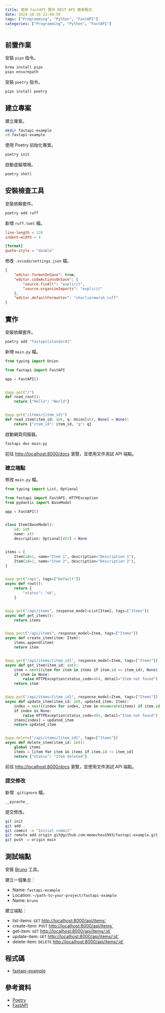 ```yaml
---
title: 使用 FastAPI 實作 REST API 應用程式
date: 2024-10-16 23:49:59
tags: ["Programming", "Python", "FastAPI"]
categories: ["Programming", "Python", "FastAPI"]
---
```


## 前置作業

安裝 `pipx` 指令。

```bash
brew install pipx
pipx ensurepath
```

安裝 `poetry` 指令。

```bash
pipx install poetry
```

## 建立專案

建立專案。

```bash
mkdir fastapi-example
cd fastapi-example
```

使用 Poetry 初始化專案。

```bash
poetry init
```

啟動虛擬環境。

```bash
poetry shell
```

## 安裝檢查工具

安裝依賴套件。

```bash
poetry add ruff
```

新增 `ruff.toml` 檔。

```toml
line-length = 120
indent-width = 4

[format]
quote-style = "double"
```

修改 `.vscode/settings.json` 檔。

```json
{
    "editor.formatOnSave": true,
    "editor.codeActionsOnSave": {
        "source.fixAll": "explicit",
        "source.organizeImports": "explicit"
    },
    "editor.defaultFormatter": "charliermarsh.ruff"
}
```

## 實作

安裝依賴套件。

```bash
poetry add "fastapi[standard]"
```

新增 `main.py` 檔。

```py
from typing import Union

from fastapi import FastAPI

app = FastAPI()


@app.get("/")
def read_root():
    return {"Hello": "World"}


@app.get("/items/{item_id}")
def read_item(item_id: int, q: Union[str, None] = None):
    return {"item_id": item_id, "q": q}
```

啟動網頁伺服器。

```bash
fastapi dev main.py
```

前往 <http://localhost:8000/docs> 瀏覽，並使用文件測試 API 端點。

### 建立端點

修改 `main.py` 檔。

```py
from typing import List, Optional

from fastapi import FastAPI, HTTPException
from pydantic import BaseModel

app = FastAPI()


class Item(BaseModel):
    id: int
    name: str
    description: Optional[str] = None


items = [
    Item(id=1, name="Item 1", description="Description 1"),
    Item(id=2, name="Item 2", description="Description 2"),
]


@app.get("/api", tags=["Default"])
async def root():
    return {
        "status": "ok",
    }


@app.get("/api/items", response_model=List[Item], tags=["Items"])
async def get_items():
    return items


@app.post("/api/items", response_model=Item, tags=["Items"])
async def create_item(item: Item):
    items.append(item)
    return item


@app.get("/api/items/{item_id}", response_model=Item, tags=["Items"])
async def get_item(item_id: int):
    item = next((item for item in items if item.id == item_id), None)
    if item is None:
        raise HTTPException(status_code=404, detail="Item not found")
    return item


@app.put("/api/items/{item_id}", response_model=Item, tags=["Items"])
async def update_item(item_id: int, updated_item: Item):
    index = next((index for index, item in enumerate(items) if item.id == item_id), None)
    if index is None:
        raise HTTPException(status_code=404, detail="Item not found")
    items[index] = updated_item
    return updated_item


@app.delete("/api/items/{item_id}", tags=["Items"])
async def delete_item(item_id: int):
    global items
    items = [item for item in items if item.id != item_id]
    return {"status": "Item deleted"}
```

前往 <http://localhost:8000/docs> 瀏覽，並使用文件測試 API 端點。

### 提交修改

新增 `.gitignore` 檔。

```bash
__pycache__
```

提交修改。

```bash
git init
git add .
git commit -m "Initial commit"
git remote add origin git@github.com:memochou1993/fastapi-example.git
git push -u origin main
```

## 測試端點

安裝 [Bruno](https://www.usebruno.com/) 工具。

建立一個集合：

- Name: `fastapi-example`
- Location: `~/path-to-your-project/fastapi-example`
- Name: `bruno`

建立端點：

- list-items: `GET` <http://localhost:8000/api/items`>
- create-item: `POST` <http://localhost:8000/api/items`>
- get-item: `GET` <http://localhost:8000/api/items/:id`>
- update-item: `GET` <http://localhost:8000/api/items/:id`>
- delete-item: `DELETE` <http://localhost:8000/api/items/:id`>

## 程式碼

- [fastapi-example](https://github.com/memochou1993/fastapi-example)

## 參考資料

- [Poetry](https://python-poetry.org/)
- [FastAPI](https://fastapi.tiangolo.com/)
